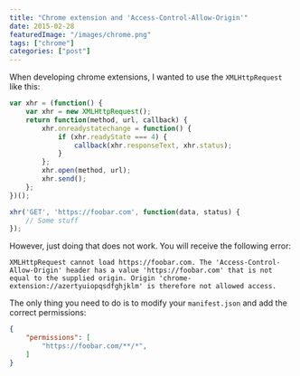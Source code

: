 ```yaml
---
title: "Chrome extension and 'Access-Control-Allow-Origin'"
date: 2015-02-28
featuredImage: "/images/chrome.png"
tags: ["chrome"]
categories: ["post"]
---
```


<!--more-->

When developing chrome extensions, I wanted to use the `XMLHttpRequest` like this:

```js
var xhr = (function() {
    var xhr = new XMLHttpRequest();
    return function(method, url, callback) {
        xhr.onreadystatechange = function() {
            if (xhr.readyState === 4) {
                callback(xhr.responseText, xhr.status);
            }
        };
        xhr.open(method, url);
        xhr.send();
    };
})();

xhr('GET', 'https://foobar.com', function(data, status) {
    // Some stuff
});
```

However, just doing that does not work. You will receive the following error:

```text
XMLHttpRequest cannot load https://foobar.com. The 'Access-Control-Allow-Origin' header has a value 'https://foobar.com' that is not equal to the supplied origin. Origin 'chrome-extension://azertyuiopqsdfghjklm' is therefore not allowed access.
```

The only thing you need to do is to modify your `manifest.json` and add the correct permissions:

```json
{
    "permissions": [
        "https://foobar.com/**/*",
    ]
}
```
